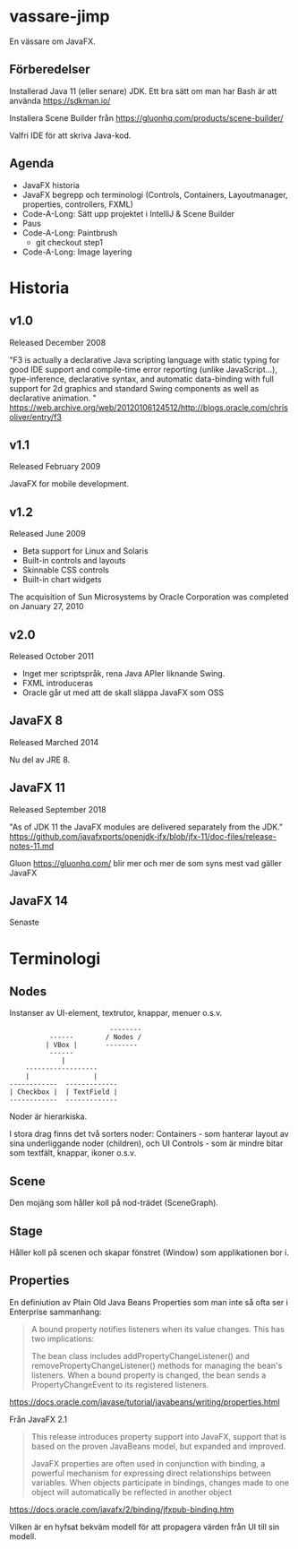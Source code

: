 # vassare-jimp

En vässare om JavaFX.

## Förberedelser

Installerad Java 11 (eller senare) JDK. Ett bra sätt om man har Bash är att använda https://sdkman.io/

Installera Scene Builder från https://gluonhq.com/products/scene-builder/

Valfri IDE för att skriva Java-kod.

## Agenda

* JavaFX historia
* JavaFX begrepp och terminologi (Controls, Containers, Layoutmanager, properties, controllers, FXML)
* Code-A-Long: Sätt upp projektet i IntelliJ & Scene Builder
* Paus
* Code-A-Long: Paintbrush
  * git checkout step1
* Code-A-Long: Image layering

# Historia

## v1.0
Released December 2008

"F3 is actually a declarative Java scripting language with static typing for good IDE support and compile-time error reporting (unlike JavaScript...), type-inference, declarative syntax, and automatic data-binding with full support for 2d graphics and standard Swing components as well as declarative animation. " https://web.archive.org/web/20120106124512/http://blogs.oracle.com/chrisoliver/entry/f3

## v1.1
Released February 2009

JavaFX for mobile development.

## v1.2 
Released June 2009

* Beta support for Linux and Solaris
* Built-in controls and layouts
* Skinnable CSS controls
* Built-in chart widgets

The acquisition of Sun Microsystems by Oracle Corporation was completed on January 27, 2010

## v2.0
Released October 2011

* Inget mer scriptspråk, rena Java APIer liknande Swing.
* FXML introduceras
* Oracle går ut med att de skall släppa JavaFX som OSS

## JavaFX 8
Released Marched 2014

Nu del av JRE 8.

## JavaFX 11
Released September 2018

"As of JDK 11 the JavaFX modules are delivered separately from the JDK." https://github.com/javafxports/openjdk-jfx/blob/jfx-11/doc-files/release-notes-11.md

Gluon https://gluonhq.com/ blir mer och mer de som syns mest vad gäller JavaFX

## JavaFX 14

Senaste 

# Terminologi

## Nodes


Instanser av UI-element, textrutor, knappar, menuer o.s.v.

                             --------
              ------        / Nodes /
             | VBox |       --------
              ------
                 |
        ------------------
        |                |
    ------------  -------------
    | Checkbox |  | TextField |
    ------------  -------------

Noder är hierarkiska.

I stora drag finns det två sorters noder: Containers - som hanterar layout av sina underliggande noder (children), och UI Controls - som är mindre bitar som textfält, knappar, ikoner o.s.v.

## Scene

Den mojäng som håller koll på nod-trädet (SceneGraph). 

## Stage

Håller koll på scenen och skapar fönstret (Window) som applikationen bor i.

## Properties

En definiution av Plain Old Java Beans Properties som man inte så ofta ser i Enterprise sammanhang:

>A bound property notifies listeners when its value changes. This has two implications:
>
>    The bean class includes addPropertyChangeListener() and removePropertyChangeListener() methods for managing the bean's listeners.
>    When a bound property is changed, the bean sends a PropertyChangeEvent to its registered listeners.

https://docs.oracle.com/javase/tutorial/javabeans/writing/properties.html

Från JavaFX 2.1

> This release introduces property support into JavaFX, support that is based on the proven JavaBeans model, but expanded and improved.
>
> JavaFX properties are often used in conjunction with binding, a powerful mechanism for expressing direct relationships between variables. When objects participate in bindings, changes made to one object will automatically be reflected in another object

https://docs.oracle.com/javafx/2/binding/jfxpub-binding.htm

Vilken är en hyfsat bekväm modell för att propagera värden från UI till sin modell.
